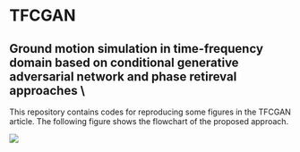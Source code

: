 # TFCGAN
## Ground motion simulation in time-frequency domain based on conditional generative adversarial network and phase retireval approaches \

This repository contains codes for reproducing some figures in the TFCGAN article. The following figure shows the flowchart of the proposed approach. 



<image src="https://github.com/resfahani/TFCGAN/blob/master/fig/Flowchart.pdf"/>
